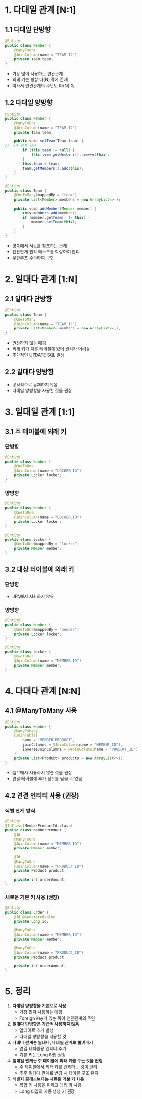# 1. 다대일 관계 [N:1]

## 1.1 다대일 단방향

```java
@Entity
public class Member {
    @ManyToOne
    @JoinColumn(name = "TEAM_ID")
    private Team team;
}

```

- 가장 많이 사용하는 연관관계
- 외래 키는 항상 다(N) 쪽에 존재
- 따라서 연관관계의 주인도 다(N) 쪽

## 1.2 다대일 양방향

```java
@Entity
public class Member {
    @ManyToOne
    @JoinColumn(name = "TEAM_ID")
    private Team team;

    public void setTeam(Team team) {
// 기존 관계 제거
        if (this.team != null) {
            this.team.getMembers().remove(this);
        }
        this.team = team;
        team.getMembers().add(this);
    }
}

@Entity
public class Team {
    @OneToMany(mappedBy = "team")
    private List<Member> members = new ArrayList<>();

    public void addMember(Member member) {
        this.members.add(member);
        if (member.getTeam() != this) {
            member.setTeam(this);
        }
    }
}

```

- 양쪽에서 서로를 참조하는 관계
- 연관관계 편의 메소드를 작성하여 관리
- 무한루프 주의하여 구현

# 2. 일대다 관계 [1:N]

## 2.1 일대다 단방향

```java
@Entity
public class Team {
    @OneToMany
    @JoinColumn(name = "TEAM_ID")
    private List<Member> members = new ArrayList<>();
}

```

- 권장하지 않는 매핑
- 외래 키가 다른 테이블에 있어 관리가 어려움
- 추가적인 UPDATE SQL 발생

## 2.2 일대다 양방향

- 공식적으로 존재하지 않음
- 다대일 양방향을 사용할 것을 권장

# 3. 일대일 관계 [1:1]

## 3.1 주 테이블에 외래 키

### 단방향

```java
@Entity
public class Member {
    @OneToOne
    @JoinColumn(name = "LOCKER_ID")
    private Locker locker;
}

```

### 양방향

```java
@Entity
public class Member {
    @OneToOne
    @JoinColumn(name = "LOCKER_ID")
    private Locker locker;
}

@Entity
public class Locker {
    @OneToOne(mappedBy = "locker")
    private Member member;
}

```

## 3.2 대상 테이블에 외래 키

### 단방향

- JPA에서 지원하지 않음

### 양방향

```java
@Entity
public class Member {
    @OneToOne(mappedBy = "member")
    private Locker locker;
}

@Entity
public class Locker {
    @OneToOne
    @JoinColumn(name = "MEMBER_ID")
    private Member member;
}

```

# 4. 다대다 관계 [N:N]

## 4.1 @ManyToMany 사용

```java
@Entity
public class Member {
    @ManyToMany
    @JoinTable(
        name = "MEMBER_PRODUCT",
        joinColumns = @JoinColumn(name = "MEMBER_ID"),
        inverseJoinColumns = @JoinColumn(name = "PRODUCT_ID")
    )
    private List<Product> products = new ArrayList<>();
}

```

- 실무에서 사용하지 않는 것을 권장
- 연결 테이블에 추가 정보를 담을 수 없음

## 4.2 연결 엔티티 사용 (권장)

### 식별 관계 방식

```java
@Entity
@IdClass(MemberProductId.class)
public class MemberProduct {
    @Id
    @ManyToOne
    @JoinColumn(name = "MEMBER_ID")
    private Member member;

    @Id
    @ManyToOne
    @JoinColumn(name = "PRODUCT_ID")
    private Product product;

    private int orderAmount;
}

```

### 새로운 기본 키 사용 (권장)

```java
@Entity
public class Order {
    @Id @GeneratedValue
    private Long id;

    @ManyToOne
    @JoinColumn(name = "MEMBER_ID")
    private Member member;

    @ManyToOne
    @JoinColumn(name = "PRODUCT_ID")
    private Product product;

    private int orderAmount;
}

```

# 5. 정리

1. **다대일 양방향을 기본으로 사용**
    - 가장 많이 사용하는 매핑
    - Foreign Key가 있는 쪽이 연관관계의 주인
2. **일대다 단방향은 가급적 사용하지 않음**
    - 업데이트 추가 발생
    - 다대일 양방향을 사용할 것
3. **다대다 관계는 일대다, 다대일 관계로 풀어내기**
    - 연결 테이블용 엔티티 추가
    - 기본 키는 Long 타입 권장
4. **일대일 관계는 주 테이블에 외래 키를 두는 것을 권장**
    - 주 테이블에서 외래 키를 관리하는 것이 편리
    - 추후 일대다 관계로 변경 시 테이블 구조 유지
5. **식별자 클래스보다는 새로운 기본 키 사용**
    - 복합 키 사용을 피하고 대리 키 사용
    - Long 타입의 자동 생성 키 권장